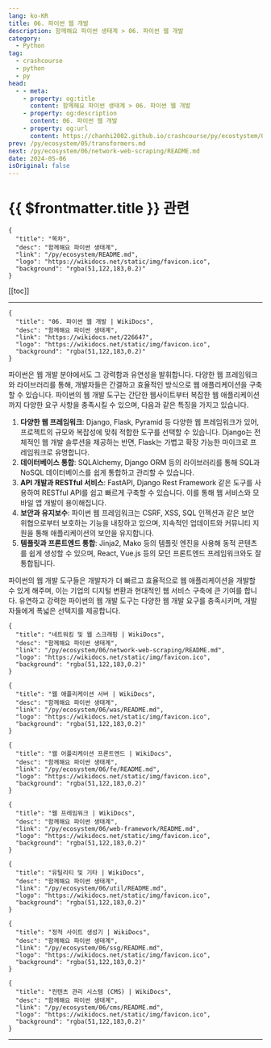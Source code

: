 ```yaml
---
lang: ko-KR
title: 06. 파이썬 웹 개발
description: 함께해요 파이썬 생태계 > 06. 파이썬 웹 개발
category:
  - Python
tag: 
  - crashcourse
  - python
  - py
head:
  - - meta:
    - property: og:title
      content: 함께해요 파이썬 생태계 > 06. 파이썬 웹 개발
    - property: og:description
      content: 06. 파이썬 웹 개발
    - property: og:url
      content: https://chanhi2002.github.io/crashcourse/py/ecostystem/06/
prev: /py/ecosystem/05/transformers.md
next: /py/ecosystem/06/network-web-scraping/README.md
date: 2024-05-06
isOriginal: false
---
```


# {{ $frontmatter.title }} 관련

```component VPCard
{
  "title": "목차",
  "desc": "함께해요 파이썬 생태계",
  "link": "/py/ecosystem/README.md",
  "logo": "https://wikidocs.net/static/img/favicon.ico",
  "background": "rgba(51,122,183,0.2)"
}
```

[[toc]]

---

```component VPCard
{
  "title": "06. 파이썬 웹 개발 | WikiDocs",
  "desc": "함께해요 파이썬 생태계",
  "link": "https://wikidocs.net/226647",
  "logo": "https://wikidocs.net/static/img/favicon.ico",
  "background": "rgba(51,122,183,0.2)"
}
```

파이썬은 웹 개발 분야에서도 그 강력함과 유연성을 발휘합니다. 다양한 웹 프레임워크와 라이브러리를 통해, 개발자들은 간결하고 효율적인 방식으로 웹 애플리케이션을 구축할 수 있습니다. 파이썬의 웹 개발 도구는 간단한 웹사이트부터 복잡한 웹 애플리케이션까지 다양한 요구 사항을 충족시킬 수 있으며, 다음과 같은 특징을 가지고 있습니다.

1. **다양한 웹 프레임워크**: Django, Flask, Pyramid 등 다양한 웹 프레임워크가 있어, 프로젝트의 규모와 복잡성에 맞춰 적합한 도구를 선택할 수 있습니다. Django는 전체적인 웹 개발 솔루션을 제공하는 반면, Flask는 가볍고 확장 가능한 마이크로 프레임워크로 유명합니다.
2. **데이터베이스 통합**: SQLAlchemy, Django ORM 등의 라이브러리를 통해 SQL과 NoSQL 데이터베이스를 쉽게 통합하고 관리할 수 있습니다.
3. **API 개발과 RESTful 서비스**: FastAPI, Django Rest Framework 같은 도구를 사용하여 RESTful API를 쉽고 빠르게 구축할 수 있습니다. 이를 통해 웹 서비스와 모바일 앱 개발이 용이해집니다.
4. **보안과 유지보수**: 파이썬 웹 프레임워크는 CSRF, XSS, SQL 인젝션과 같은 보안 위협으로부터 보호하는 기능을 내장하고 있으며, 지속적인 업데이트와 커뮤니티 지원을 통해 애플리케이션의 보안을 유지합니다.
5. **템플릿과 프론트엔드 통합**: Jinja2, Mako 등의 템플릿 엔진을 사용해 동적 콘텐츠를 쉽게 생성할 수 있으며, React, Vue.js 등의 모던 프론트엔드 프레임워크와도 잘 통합됩니다.

파이썬의 웹 개발 도구들은 개발자가 더 빠르고 효율적으로 웹 애플리케이션을 개발할 수 있게 해주며, 이는 기업의 디지털 변환과 현대적인 웹 서비스 구축에 큰 기여를 합니다. 유연하고 강력한 파이썬의 웹 개발 도구는 다양한 웹 개발 요구를 충족시키며, 개발자들에게 폭넓은 선택지를 제공합니다.

```component VPCard
{
  "title": "네트워킹 및 웹 스크래핑 | WikiDocs",
  "desc": "함께해요 파이썬 생태계",
  "link": "/py/ecosystem/06/network-web-scraping/README.md",
  "logo": "https://wikidocs.net/static/img/favicon.ico",
  "background": "rgba(51,122,183,0.2)"
}
```
<!-- 
```component VPCard
{
  "title": "실시간 통신 | WikiDocs",
  "desc": "함께해요 파이썬 생태계",
  "link": "/py/ecosystem/06/rtc/README.md",
  "logo": "https://wikidocs.net/static/img/favicon.ico",
  "background": "rgba(51,122,183,0.2)"
}
```
 -->
```component VPCard
{
  "title": "웹 애플리케이션 서버 | WikiDocs",
  "desc": "함께해요 파이썬 생태계",
  "link": "/py/ecosystem/06/was/README.md",
  "logo": "https://wikidocs.net/static/img/favicon.ico",
  "background": "rgba(51,122,183,0.2)"
}
```

```component VPCard
{
  "title": "웹 어플리케이션 프론트엔드 | WikiDocs",
  "desc": "함께해요 파이썬 생태계",
  "link": "/py/ecosystem/06/fe/README.md",
  "logo": "https://wikidocs.net/static/img/favicon.ico",
  "background": "rgba(51,122,183,0.2)"
}
```

```component VPCard
{
  "title": "웹 프레임워크 | WikiDocs",
  "desc": "함께해요 파이썬 생태계",
  "link": "/py/ecosystem/06/web-framework/README.md",
  "logo": "https://wikidocs.net/static/img/favicon.ico",
  "background": "rgba(51,122,183,0.2)"
}
```

```component VPCard
{
  "title": "유틸리티 및 기타 | WikiDocs",
  "desc": "함께해요 파이썬 생태계",
  "link": "/py/ecosystem/06/util/README.md",
  "logo": "https://wikidocs.net/static/img/favicon.ico",
  "background": "rgba(51,122,183,0.2)"
}
```

```component VPCard
{
  "title": "정적 사이트 생성기 | WikiDocs",
  "desc": "함께해요 파이썬 생태계",
  "link": "/py/ecosystem/06/ssg/README.md",
  "logo": "https://wikidocs.net/static/img/favicon.ico",
  "background": "rgba(51,122,183,0.2)"
}
```

```component VPCard
{
  "title": "컨텐츠 관리 시스템 (CMS) | WikiDocs",
  "desc": "함께해요 파이썬 생태계",
  "link": "/py/ecosystem/06/cms/README.md",
  "logo": "https://wikidocs.net/static/img/favicon.ico",
  "background": "rgba(51,122,183,0.2)"
}
```

---
